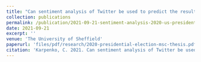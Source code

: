 ```yaml
---
title: "Can sentiment analysis of Twitter be used to predict the results of the 2020 US Presidential Election?"
collection: publications
permalink: /publication/2021-09-21-sentiment-analysis-2020-us-presidential-election
date: 2021-09-21
excerpt: ''
venue: 'The University of Sheffield'
paperurl: 'files/pdf/research/2020-presidential-election-msc-thesis.pdf'
citation: 'Karpenko, C. 2021. Can sentiment analysis of Twitter be used to predict the results of the 2020 US Presidential Election? Unpublished masters thesis. The University of Sheffield.'
---
```

